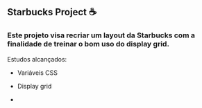 ## Starbucks Project  ☕

### Este projeto visa recriar um layout da Starbucks com a finalidade de treinar o bom uso do display grid.



Estudos alcançados:

- Variáveis CSS

- Display grid
- 